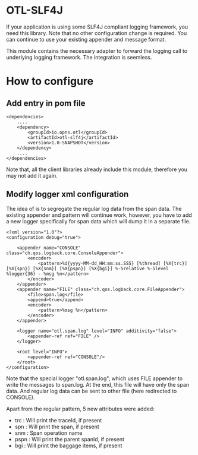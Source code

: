 # OTL-SLF4J

If your application is using some SLF4J compliant logging framework, you need this library. Note that no other configuration change is required. You can continue to use your existing appender and message format.

This module contains the necessary adapter to forward the logging call to underlying logging framework. The integration is seemless.

# How to configure

## Add entry in pom file

```
<dependencies>
    ....
    <dependency>
        <groupId>io.opns.otl</groupId>
        <artifactId>otl-slf4j</artifactId>
        <version>1.0-SNAPSHOT</version>
    </dependency>
    ....
</dependencies>
```

Note that, all the client libraries already include this module, therefore you may not add it again.

## Modify logger xml configuration

The idea of is to segregate the regular log data from the span data. The existing appender and pattern will continue work, however, you have to add a new logger specifically for span data which will dump it in a separate file.

```
<?xml version="1.0"?>
<configuration debug="true">

    <appender name="CONSOLE" class="ch.qos.logback.core.ConsoleAppender">
        <encoder>
            <pattern>%d{yyyy-MM-dd_HH:mm:ss.SSS} [%thread] [%X{trc}] [%X{spn}] [%X{snm}] [%X{pspn}] [%X{bgi}] %-5relative %-5level %logger{36} - %msg %n</pattern>
        </encoder>
    </appender>
    <appender name="FILE" class="ch.qos.logback.core.FileAppender">
        <file>span.log</file>
        <append>true</append>
        <encoder>
            <pattern>%msg %n</pattern>
        </encoder>
    </appender>
    
    <logger name="otl.span.log" level="INFO" additivity="false">
        <appender-ref ref="FILE" />
    </logger>

    <root level="INFO">
        <appender-ref ref="CONSOLE"/>
    </root>
</configuration>
```

Note that the special logger "otl.span.log", which uses FILE appender to write the messages to span.log. At the end, this file will have only the span data. And regular log data can be sent to other file (here redirected to CONSOLE).

Apart from the regular pattern, 5 new attributes were added:

* trc : Will print the traceId, if present
* spn : Will print the span, if present
* snm : Span operation name
* pspn : Will print the parent spanId, if present
* bgi : Will print the baggage items, if present

